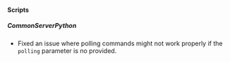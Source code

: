 
#### Scripts

##### CommonServerPython

- Fixed an issue where polling commands might not work properly if the `polling` parameter is no provided.
